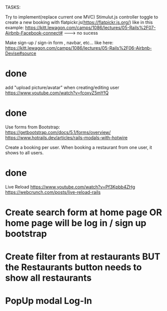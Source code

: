 TASKS:

Try to implement(replace current one MVC) Stimulut.js controller toggle
to create a new booking with flatpickr.js(https://flatpickr.js.org/)
like in this example: https://kitt.lewagon.com/camps/1086/lectures/05-Rails%2F07-Airbnb-Facebook-connect#
---> no sucess



Make sign-up / sign-in form , navbar, etc... like here:
https://kitt.lewagon.com/camps/1086/lectures/05-Rails%2F06-Airbnb-Devise#source
# done #

  add "upload picture/avatar" when creating/editing user
  https://www.youtube.com/watch?v=fcoxyZ5mYfQ
  # done #


Use forms from Bootstrap: https://getbootstrap.com/docs/5.1/forms/overview/
https://www.hotrails.dev/articles/rails-modals-with-hotwire

Create a booking per user. When booking a restaurant from one user, it shows to all users.
# done #

Live Reload
https://www.youtube.com/watch?v=Pf3Kpbb4ZHg
https://webcrunch.com/posts/live-reload-rails

# Create search form at home page OR home page will be log in / sign up bootstrap
# Create filter from at restaurants BUT the Restaurants button needs to show all restaurants
# PopUp modal Log-In
